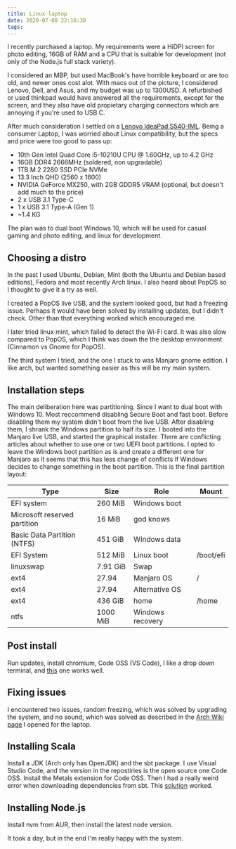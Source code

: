 ```yaml
---
title: Linux laptop
date: 2020-07-08 22:16:30
tags:
---
```


I recently purchased a laptop. My requirements were a HiDPI screen for photo editing, 16GB of RAM and a CPU that is suitable for development (not only of the Node.js full stack variety).

I considered an MBP, but used MacBook's have horrible keyboard or are too old, and newer ones cost alot. With macs out of the picture, I considered Lenovo, Dell, and Asus, and my budget was up to 1300USD. A refurbished or used thinkpad would have answered all the requirements, except for the screen, and they also have old propietary charging connectors which are annoying if you're used to USB C.

After much consideration I settled on a [Lenovo IdeaPad S540-IML](https://www.lenovo.com/il/en/laptops/ideapad/s-series/Lenovo-IdeaPad-S540-13IML/p/88IPS501379).
Being a consumer Laptop, I was worried about Linux compatibility, but the specs and price were too good to pass up:
* 10th Gen Intel Quad Core i5-10210U CPU @ 1.60GHz, up to 4.2 GHz
* 16GB DDR4 2666MHz (soldered, non upgradable)
* 1TB M.2 2280 SSD PCIe NVMe
* 13.3 Inch QHD (2560 x 1600)
* NVIDIA GeForce MX250, with 2GB GDDR5 VRAM (optional, but doesn't add much to the price)
* 2 x USB 3.1 Type-C
* 1 x USB 3.1 Type-A (Gen 1)
* ~1.4 KG

The plan was to dual boot Windows 10, which will be used for casual gaming and photo editing, and linux for development.

## Choosing a distro
In the past I used Ubuntu, Debian, Mint (both the Ubuntu and Debian based editions), Fedora and most recently Arch linux. I also heard about PopOS so I thought to give it a try as well.

I created a PopOS live USB, and the system looked good, but had a freezing issue. Perhaps it would have been solved by installing updates, but I didn't check. Other than that everything worked which encouraged me.

I later tried linux mint, which failed to detect the Wi-Fi card. It was also slow compared to PopOS, which I think was down the the desktop environment (Cinnamon vs Gnome for PopOS).

The third system I tried, and the one I stuck to was Manjaro gnome edition. I like arch, but wanted something easier as this will be my main system.

## Installation steps

The main deliberation here was partitioning. Since I want to dual boot with Windows 10. Most reccommend disabling Secure Boot and fast boot. Before disabling them my system didn't boot from the live USB.
After disabling them, I shrank the Windows partition to half its size.
I booted into the Manjaro live USB, and started the graphical installer.
There are conflicting articles about whether to use one or two UEFI boot partitions. I opted to leave the Windows boot partition as is and create a different one for Manjaro as it seems that this has less change of conflicts if Windows decides to change something in the boot partition.
This is the final partition layout:

  |             Type             	|   Size   	|       Role       	|   Mount   	|
  | -                            	|	-         | -                 | -	          |
  |          EFI system          	|  260 MiB 	|   Windows boot   	|           	|
  | Microsoft reserved partition 	|  16 MiB  	|     god knows    	|           	|
  |  Basic Data Partition (NTFS) 	|  451 GiB 	|   Windows data   	|           	|
  |          EFI System          	|  512 MiB 	|    Linux boot    	| /boot/efi 	|
  |           linuxswap          	| 7.91 GiB 	|       Swap       	|           	|
  |             ext4             	|   27.94  	|    Manjaro OS    	|     /     	|
  |             ext4             	|   27.94  	|  Alternative OS  	|           	|
  |             ext4             	|  436 GiB 	|       home       	|   /home   	|
  |             ntfs             	| 1000 MiB 	| Windows recovery 	|           	|

## Post install
Run updates, install chromium, Code OSS (VS Code), 
I like a drop down terminal, and [this](https://extensions.gnome.org/extension/1509/drop-down-terminal-x/) one works well.

## Fixing issues
I encountered two issues, random freezing, which was solved by upgrading the system, and no sound, which was solved as described in the [Arch Wiki page](https://wiki.archlinux.org/index.php/Lenovo_IdeaPad_S540_13IML) I opened for the laptop.

## Installing Scala

Install a JDK (Arch only has OpenJDK) and the sbt package.
I use Visual Studio Code, and the version in the repostiries is the open source one Code OSS.
Install the Metals extension for Code OSS.
Then I had a really weird error when downloading dependencies from sbt. This [solution](https://classicforum.manjaro.org/index.php?topic=236.0) worked.

## Installing Node.js
Install nvm from AUR, then install the latest node version.

It took a day, but in the end I'm really happy with the system.
